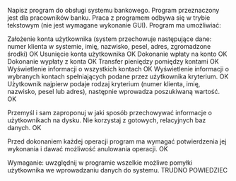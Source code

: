 Napisz program do obsługi systemu bankowego. Program przeznaczony jest dla pracowników banku. 
Praca z programem odbywa się w trybie tekstowym (nie jest wymagane wykonanie GUI). 
Program ma umożliwiać:

Założenie konta użytkownika (system przechowuje następujące dane: numer klienta w systemie, imię, nazwisko, pesel, adres, zgromadzone środki)			OK
Usunięcie konta użytkownika																																OK
Dokonanie wpłaty na konto																																OK
Dokonanie wypłaty z konta																																OK
Transfer pieniędzy pomiędzy kontami																														OK
Wyświetlenie informacji o wszystkich kontach																											OK
Wyświetlenie informacji o wybranych kontach spełniających podane przez użytkownika kryterium. 															OK
Użytkownik najpierw podaje rodzaj kryterium (numer klienta, imię, nazwisko, pesel lub adres), następnie wprowadza poszukiwaną wartość.					OK

Przemyśl i sam zaproponuj w jaki sposób przechowywać informacje o użytkownikach na dysku. Nie korzystaj z gotowych, relacyjnych baz danych.				OK
 
Przed dokonaniem każdej operacji program ma wymagać potwierdzenia jej wykonania i dawać możliwość anulowania operacji. 									OK

Wymaganie: uwzględnij w programie wszelkie możliwe pomyłki użytkownika we wprowadzaniu danych do systemu. 												TRUDNO POWIEDZIEC